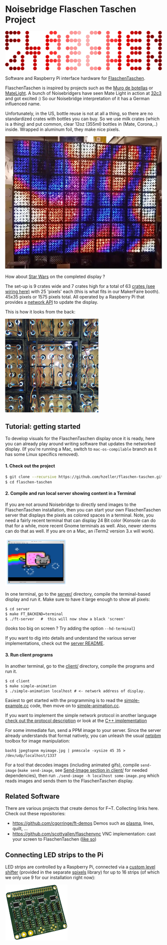 Noisebridge Flaschen Taschen Project
====================================


<a href="https://noisebridge.net/wiki/Flaschen_Taschen"><img src="img/flaschen-taschen-logo.png"></a>

Software and Raspberry Pi interface hardware for [FlaschenTaschen].

FlaschenTaschen is inspired by projects such as the [Muro de botellas]
or [MateLight]. A bunch of Noisebridgers have seen Mate Light in action
at [32c3] and got excited :)
So our Noisebridge interpretation of it has a German influenced name.

Unfortunately, in the US, bottle reuse is not at all a thing, so there
are no standardized crates with bottles you can buy.
So we use milk crates (which is a thing) and put common, clear 12oz (355ml)
bottles in (Mate, Corona,..) inside. Wrapped in aluminum foil, they
make nice pixels.

![](./img/ft-completed.jpg)

How about [Star Wars](https://youtu.be/OEUFIpM10FE) on the completed
display ?

The set-up is 9 crates wide and 7 crates high for a total of
63 [crates (see wiring here)](./doc/wiring.md) with 25 'pixels' each
(this is what fits in our MakerFaire booth). 45x35 pixels or 1575 pixels total.
All operated by a Raspberry Pi that provides a [network API][protocols] to
update the display.

This is how it looks from the back:

<a href="doc/wiring.md"><img src="img/crate-arrange.jpg" width="300px"></a>

## Tutorial: getting started

To develop visuals for the FlaschenTaschen display once it is ready, here you
can already play around writing software that updates the networked display.
(If you're running a Mac, switch to `mac-os-compilable` branch as it has some
Linux specifics removed).

#### 1. Check out the project

```bash
$ git clone --recursive https://github.com/hzeller/flaschen-taschen.git
$ cd flaschen-taschen
```

#### 2. Compile and run local server showing content in a Terminal

If you are not around Noisebridge to directly send images to the FlaschenTaschen
installation, then you can start your own FlaschenTaschen server that displays
the pixels as colored spaces in a terminal. Note, you need a fairly recent
terminal that can display 24 Bit color (Konsole can do that for a while, more
recent Gnome terminals as well. Also, newer xterms can do that as well. If you
are on a Mac, an iTerm2 version 3.x will work).

<a href="server/#terminal"><img src="img/terminal-screenshot.png" width="200px"></a>


In one terminal, go to the [server/](./server) directory, compile the
terminal-based display and run it. Make sure to have it large enough to show
all pixels:

```
$ cd server
$ make FT_BACKEND=terminal
$ ./ft-server   #  this will now show a black 'screen'
```

(looks too big on screen ? Try adding the option `--hd-terminal`)

If you want to dig into details and understand the various server
implementations, check out the [server README](./server/README.md).

#### 3. Run client programs
In another terminal, go to the [client/](./client) directory, compile
the programs and run it.

```
$ cd client
$ make simple-animation
$ ./simple-animation localhost # <- network address of display.
```

Easiest to get started with the programming is
to read the [simple-example.cc](./client/simple-example.cc) code, then move on
to [simple-animation.cc](./client/simple-animation.cc).

If you want to implement the simple network protocol in another language
[check out the protocol description](./doc/protocols.md) or look at the
[C++ implementation](./client/udp-flaschen-taschen.cc)

For some immediate fun, send a PPM image to your server. Since the server
already understands that format natively, you can unleash the usual
[netpbm] toolbox for image manipulation:

```
bash$ jpegtopnm myimage.jpg | pnmscale -xysize 45 35 > /dev/udp/localhost/1337
```

For a tool that decodes images (including animated gifs), compile `send-image`
(`make send-image`, see
[Send-Image section in client/](./client/README.md#send-image) for needed
dependencies), then run
`./send-image -h localhost some-image.png` which reads images and
sends them to the FlaschenTaschen display.

## Related Software

There are various projects that create demos for F~T. Collecting links here.
Check out these repositories:

  * https://github.com/cgorringe/ft-demos Demos such as [plasma](./img/ft-completed.jpg), lines, quilt, ...
  * https://github.com/scottyallen/flaschenvnc VNC implementation: cast your screen to FlaschenTaschen ([like so](https://www.youtube.com/watch?v=s3pGp_Vf4Pk))

## Connecting LED strips to the Pi

LED strips are controlled by a Raspberry Pi, connected via
a [custom level shifter][spixels-hardware] (provided in the separate
[spixels] library) for up to 16 strips (of which we only use 9 for our
installation right now):

<a href="https://github.com/hzeller/spixels/tree/master/hardware"><img src="img/pi-adapter-pcb.png" width="200px"></a>

[FlaschenTaschen]: https://noisebridge.net/wiki/Flaschen_Taschen
[Muro de botellas]: http://www.zuloark.com/muro-de-botellas/
[MateLight]: https://github.com/jaseg/matelight
[RGB Matrix Adapter]: https://github.com/hzeller/rpi-rgb-led-matrix/tree/master/adapter/active-3
[32c3]: https://events.ccc.de/congress/2015/wiki/Static:Main_Page
[protocols]: ./doc/protocols.md
[netpbm]: http://netpbm.sourceforge.net/
[2025-video]: https://www.youtube.com/watch?v=hs8FoROzE4M
[7of9-video]: https://www.youtube.com/watch?v=Uc2-8ntcEpY
[spixels-hardware]: https://github.com/hzeller/spixels/tree/master/hardware
[spixels]: http://spixels.org/
